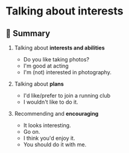 # Talking about interests

## 📌 Summary 

1. Talking about **interests and abilities** 

    - Do you like taking photos?
    - I'm good at acting
    - I'm (not) interested in photography. 

2. Talking about **plans**
    
    - I'd like/prefer to join a running club
    - I wouldn't like to do it.

3. Recommending and **encouraging** 

    - It looks interesting.
    - Go on.
    - I think you'd enjoy it.
    - You should do it with me.
